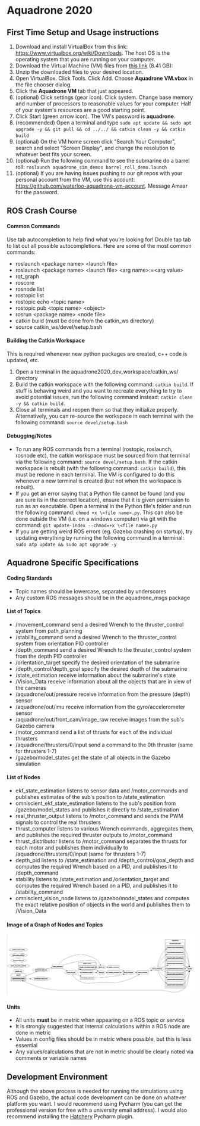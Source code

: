 # Aquadrone 2020

## First Time Setup and Usage instructions
1. Download and install VirtualBox from this link: https://www.virtualbox.org/wiki/Downloads. The host OS is the operating system that you are running on your computer.
2. Download the Virtual Machine (VM) files from [this link](https://drive.google.com/file/d/1xM4aIALtoE3ixZoi0Vh-BiYUIwNcSH-c/view?usp=sharing) (8.41 GB): 
3. Unzip the downloaded files to your desired location.
4. Open VirtualBox. Click Tools. Click Add. Choose **Aquadrone VM.vbox** in the file chooser dialog.
5. Click the **Aquadrone VM** tab that just appeared. 
6. (optional) Click settings (gear icon). Click system. Change base memory and number of processors to reasonable values for your computer. Half of your system's resources are a good starting point. 
7. Click Start (green arrow icon). The VM's password is **aquadrone**.
8. (recommended) Open a terminal and type ```sudo apt update && sudo apt upgrade -y && git pull && cd ../../ && catkin clean -y && catkin build```
9. (optional) On the VM home screen click "Search Your Computer", search and select "Screen Display", and change the resolution to whatever best fits your screen. 
10. (optional) Run the following command to see the submarine do a barrel roll: ```roslaunch aquadrone_sim_demos barrel_roll_demo.launch```
11. (optional) If you are having issues pushing to our git repos with your personal account from the VM, use this account: https://github.com/waterloo-aquadrone-vm-account. Message Amaar for the password.

## ROS Crash Course
#### Common Commands
Use tab autocompletion to help find what you’re looking for! Double tap tab to list out all possible autocompletions. Here are some of the most common commands:
- roslaunch \<package name> \<launch file>
- roslaunch \<package name> \<launch file> \<arg name>:=\<arg value>
- rqt_graph
- roscore
- rosnode list
- rostopic list
- rostopic echo \<topic name>
- rostopic pub \<topic name> \<object>
- rosrun \<package name> \<node file>
- catkin build (must be done from the catkin_ws directory)
- source catkin_ws/devel/setup.bash

#### Building the Catkin Workspace
This is required whenever new python packages are created, c++ code is updated, etc.

1. Open a terminal in the aquadrone2020_dev_workspace/catkin_ws/ directory
2. Build the catkin workspace with the following command: ```catkin build```. If stuff is behaving weird and you want to recreate everything to try to avoid potential issues, run the following command instead: ```catkin clean -y && catkin build```.
3. Close all terminals and reopen them so that they initialize properly. Alternatively, you can re-source the workspace in each terminal with the following command: ```source devel/setup.bash```

#### Debugging/Notes
- To run any ROS commands from a terminal (rostopic, roslaunch, rosnode etc), the catkin workspace must be sourced from 
that terminal via the following command: ```source devel/setup.bash```. If the catkin workspace is rebuilt (with the following command: ```catkin build```), this must be redone in each terminal. The VM is configured to do this whenever a new terminal is created (but not when the workspace is rebuilt).
- If you get an error saying that a Python file cannot be found (and you are sure its in the correct location), ensure 
that it is given permission to run as an executable. Open a terminal in the Python file's folder and run the following 
command: ```chmod +x \<file name>.py```. This can also be done outside the VM (i.e. on a windows computer) via git with the command: ```git update-index --chmod=+x \<file name>.py```
- If you are getting weird ROS errors (eg. Gazebo crashing on startup), try updating everything by running the following command in a terminal: ```sudo atp update && sudo apt upgrade -y```

## Aquadrone Specific Specifications

#### Coding Standards
- Topic names should be lowercase, separated by underscores
- Any custom ROS messages should be in the aquadrone_msgs package

#### List of Topics
- /movement_command send a desired Wrench to the thruster_control system from path_planning
- /stability_command send a desired Wrench to the thruster_control system from orientation PID controller
- /depth_command send a desired Wrench to the thruster_control system from the depth PID controller
- /orientation_target specify the desired orientation of the submarine
- /depth_control/depth_goal specify the desired depth of the submarine
- /state_estimation receive information about the submarine's state
- /Vision_Data receive information about all the objects that are in view of the cameras
- /aquadrone/out/pressure receive information from the pressure (depth) sensor
- /aquadrone/out/imu receive information from the gyro/accelerometer sensor
- /aquadrone/out/front_cam/image_raw receive images from the sub's Gazebo camera
- /motor_command send a list of thrusts for each of the individual thrusters
- /aquadrone/thrusters/0/input send a command to the 0th thruster (same for thrusters 1-7)
- /gazebo/model_states get the state of all objects in the Gazebo simulation

#### List of Nodes
- ekf_state_estimation listens to sensor data and /motor_commands and publishes estimates of the sub's position to /state_estimation
- omniscient_ekf_state_estimation listens to the sub's position from /gazebo/model_states and publishes it directly to /state_estimation
- real_thruster_output listens to /motor_command and sends the PWM signals to control the real thrusters
- thrust_computer listens to various Wrench commands, aggregates them, and publishes the required thruster outputs to /motor_command
- thrust_distributor listens to /motor_command separates the thrusts for each motor and publishes them individually to /aquadrone/thrusters/0/input (same for thrusters 1-7)
- depth_pid listens to /state_estimation and /depth_control/goal_depth and computes the required Wrench based on a PID, and publishes it to /depth_command
- stability listens to /state_estimation and /orientation_target and computes the required Wrench based on a PID, and publishes it to /stability_command
- omniscient_vision_node listens to /gazebo/model_states and computes the exact relative position of objects in the world and publishes them to /Vision_Data

#### Image of a Graph of Nodes and Topics

![Image of a Graph of Nodes and Topics](/path_planning/images/rqt_graph.png)

#### Units
- All units **must** be in metric when appearing on a ROS topic or service
- It is strongly suggested that internal calculations within a ROS node are done in metric
- Values in config files should be in metric where possible, but this is less essential
- Any values/calculations that are not in metric should be clearly noted via comments or variable names

## Development Environment
Although the above process is needed for running the simulations using ROS and Gazebo, the actual code development can be done on whatever platform you want. I would recommend using Pycharm (you can get the professional version for free with a university email address). I would also recommend installing the [Hatchery](https://github.com/duckietown/hatchery) Pycharm plugin.
